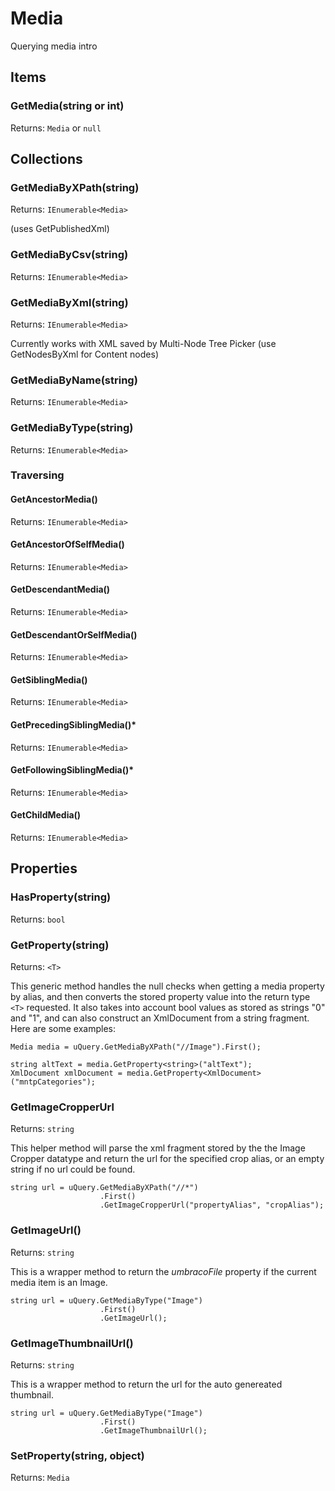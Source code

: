 # Media
Querying media intro

## Items
### GetMedia(string or int)
Returns: `Media` or `null`

## Collections
### GetMediaByXPath(string)
Returns: `IEnumerable<Media>`

(uses GetPublishedXml)

### GetMediaByCsv(string)
Returns: `IEnumerable<Media>`




### GetMediaByXml(string)
Returns: `IEnumerable<Media>`

Currently works with XML saved by Multi-Node Tree Picker (use GetNodesByXml for Content nodes) 

### GetMediaByName(string)
Returns: `IEnumerable<Media>`

### GetMediaByType(string)
Returns: `IEnumerable<Media>`

### Traversing

#### GetAncestorMedia()
Returns: `IEnumerable<Media>`

#### GetAncestorOfSelfMedia()
Returns: `IEnumerable<Media>`

#### GetDescendantMedia()
Returns: `IEnumerable<Media>`

#### GetDescendantOrSelfMedia()
Returns: `IEnumerable<Media>`

#### GetSiblingMedia()
Returns: `IEnumerable<Media>`

#### GetPrecedingSiblingMedia()*
Returns: `IEnumerable<Media>`

#### GetFollowingSiblingMedia()*
Returns: `IEnumerable<Media>`

#### GetChildMedia()
Returns: `IEnumerable<Media>`

## Properties
### HasProperty(string)
Returns: `bool`

### GetProperty<T>(string)
Returns: `<T>`

This generic method handles the null checks when getting a media property by alias, and then converts the stored property value into the return type `<T>` requested. It also takes into account bool values as stored as strings "0" and "1", and can also construct an XmlDocument from a string fragment. Here are some examples:

	Media media = uQuery.GetMediaByXPath("//Image").First();
	
	string altText = media.GetProperty<string>("altText");	
	XmlDocument xmlDocument = media.GetProperty<XmlDocument>("mntpCategories");


### GetImageCropperUrl
Returns: `string`

This helper method will parse the xml fragment stored by the the Image Cropper datatype and return the url for the specified crop alias, or an empty string if no url could be found.

	string url = uQuery.GetMediaByXPath("//*")
						.First()
						.GetImageCropperUrl("propertyAlias", "cropAlias");



### GetImageUrl()
Returns: `string`

This is a wrapper method to return the *umbracoFile* property if the current media item is an Image.

	string url = uQuery.GetMediaByType("Image")
						.First()
						.GetImageUrl();

### GetImageThumbnailUrl()
Returns: `string`

This is a wrapper method to return the url for the auto genereated thumbnail.

	string url = uQuery.GetMediaByType("Image")
						.First()
						.GetImageThumbnailUrl();


### SetProperty(string, object)
Returns: `Media`

